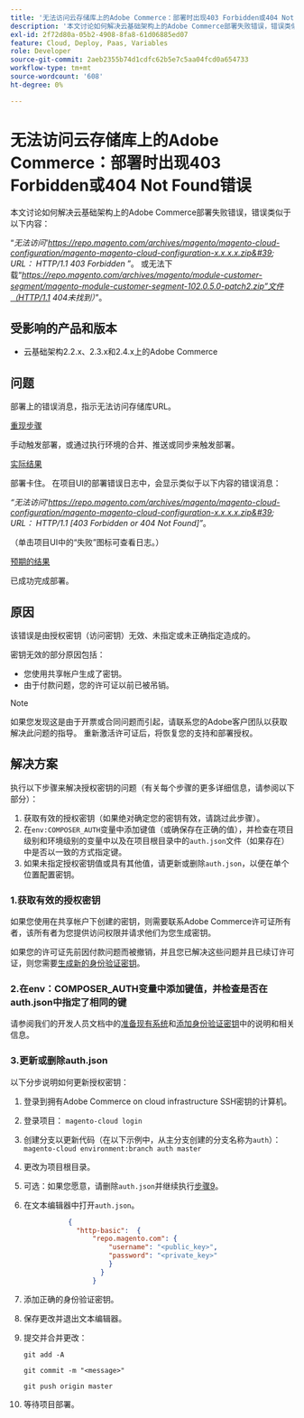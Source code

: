 ```yaml
---
title: '无法访问云存储库上的Adobe Commerce：部署时出现403 Forbidden或404 Not Found错误'
description: '本文讨论如何解决云基础架构上的Adobe Commerce部署失败错误，错误类似于以下内容：'
exl-id: 2f72d80a-05b2-4908-8fa8-61d06885ed07
feature: Cloud, Deploy, Paas, Variables
role: Developer
source-git-commit: 2aeb2355b74d1cdfc62b5e7c5aa04fcd0a654733
workflow-type: tm+mt
source-wordcount: '608'
ht-degree: 0%

---
```


# 无法访问云存储库上的Adobe Commerce：部署时出现403 Forbidden或404 Not Found错误

本文讨论如何解决云基础架构上的Adobe Commerce部署失败错误，错误类似于以下内容：

“*无法访问&#39;https://repo.magento.com/archives/magento/magento-cloud-configuration/magento-magento-cloud-configuration-x.x.x.x.zip&#39; URL： HTTP/1.1 403 Forbidden* ”。 或无法下载“*https://repo.magento.com/archives/magento/module-customer-segment/magento-module-customer-segment-102.0.5.0-patch2.zip”文件（HTTP/1.1 404未找到）*”。

## 受影响的产品和版本

* 云基础架构2.2.x、2.3.x和2.4.x上的Adobe Commerce

## 问题

部署上的错误消息，指示无法访问存储库URL。

<u>重现步骤</u>

手动触发部署，或通过执行环境的合并、推送或同步来触发部署。

<u>实际结果</u>

部署卡住。 在项目UI的部署错误日志中，会显示类似于以下内容的错误消息：

*“无法访问&#39;https://repo.magento.com/archives/magento/magento-cloud-configuration/magento-magento-cloud-configuration-x.x.x.x.zip&#39; URL： HTTP/1.1 \[403 Forbidden or 404 Not Found\]”*。

（单击项目UI中的“失败”图标可查看日志。）

<u>预期的结果</u>

已成功完成部署。

## 原因

该错误是由授权密钥（访问密钥）无效、未指定或未正确指定造成的。

密钥无效的部分原因包括：

* 您使用共享帐户生成了密钥。
* 由于付款问题，您的许可证以前已被吊销。

>[!NOTE]
>
>如果您发现这是由于开票或合同问题而引起，请联系您的Adobe客户团队以获取解决此问题的指导。 重新激活许可证后，将恢复您的支持和部署授权。

## 解决方案

执行以下步骤来解决授权密钥的问题（有关每个步骤的更多详细信息，请参阅以下部分）：

1. 获取有效的授权密钥（如果绝对确定您的密钥有效，请跳过此步骤）。
1. 在`env:COMPOSER_AUTH`变量中添加键值（或确保存在正确的值），并检查在项目级别和环境级别的变量中以及在项目根目录中的`auth.json`文件（如果存在）中是否以一致的方式指定键。
1. 如果未指定授权密钥值或具有其他值，请更新或删除`auth.json`，以便在单个位置配置密钥。

### 1.获取有效的授权密钥

如果您使用在共享帐户下创建的密钥，则需要联系Adobe Commerce许可证所有者，该所有者为您提供访问权限并请求他们为您生成密钥。

如果您的许可证先前因付款问题而被撤销，并且您已解决这些问题并且已续订许可证，则您需要[生成新的身份验证密钥](https://experienceleague.adobe.com/docs/commerce-operations/installation-guide/prerequisites/authentication-keys.html)。

### 2.在env：COMPOSER\_AUTH变量中添加键值，并检查是否在auth.json中指定了相同的键

请参阅我们的开发人员文档中的[准备现有系统](https://experienceleague.adobe.com/en/docs/commerce-cloud-service/user-guide/project/overview)和[添加身份验证密钥](https://experienceleague.adobe.com/en/docs/commerce-cloud-service/user-guide/project/overview)中的说明和相关信息。

### 3.更新或删除auth.json

以下分步说明如何更新授权密钥：

1. 登录到拥有Adobe Commerce on cloud infrastructure SSH密钥的计算机。
1. 登录项目： `magento-cloud login`
1. 创建分支以更新代码（在以下示例中，从主分支创建的分支名称为`auth`）：     `magento-cloud environment:branch auth master`
1. 更改为项目根目录。
1. 可选：如果您愿意，请删除`auth.json`并继续执行[步骤9](#step9)。
1. 在文本编辑器中打开`auth.json`。

   ```json
              {
                "http-basic":  {
                    "repo.magento.com": {
                        "username": "<public_key>",
                        "password": "<private_key>"
                        }
                      }
                    }
   ```

1. 添加正确的身份验证密钥。
1. 保存更改并退出文本编辑器。
1. 提交并合并更改：

   `git add -A`

   `git commit -m "<message>"`

   `git push origin master`
1. 等待项目部署。

